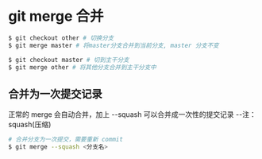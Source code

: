# git merge 合并

```bash
$ git checkout other # 切换分支
$ git merge master # 将master分支合并到当前分支, master 分支不变

$ git checkout master # 切到主干分支
$ git merge other # 将其他分支合并到主干分支中
```

## 合并为一次提交记录

正常的 merge 会自动合并，加上 --squash 可以合并成一次性的提交记录 --注：squash(压缩)

```sh
# 合并分支为一次提交，需要重新 commit
$ git merge --squash <分支名>
```
